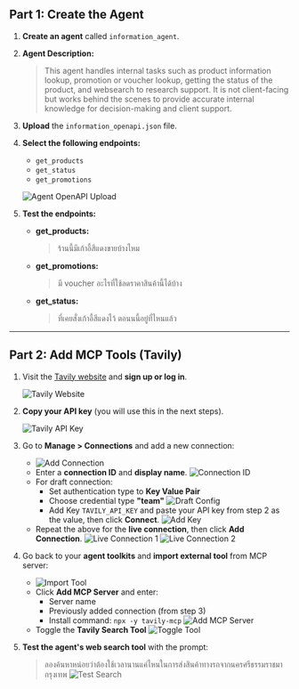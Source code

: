 ## Part 1: Create the Agent

1. **Create an agent** called `information_agent`.
2. **Agent Description:**
	 > This agent handles internal tasks such as product information lookup, promotion or voucher lookup, getting the status of the product, and websearch to research support. It is not client-facing but works behind the scenes to provide accurate internal knowledge for decision-making and client support.
3. **Upload** the `information_openapi.json` file.
4. **Select the following endpoints:**
	 - `get_products`
	 - `get_status`
	 - `get_promotions`

	 ![Agent OpenAPI Upload](images/image.png)

5. **Test the endpoints:**
	 - **get_products:**
		 > ร้านนี้มีเก้าอี้สีแดงขายบ้างไหม
	 - **get_promotions:**
		 > มี voucher อะไรที่ใช้ลดราคาสินค้านี้ได้บ้าง
	 - **get_status:**
		 > ที่เคยสั่งเก้าอี้สีแดงไว้ ตอนนนี้อยู่ที่ไหนแล้ว

---

## Part 2: Add MCP Tools (Tavily)

1. Visit the [Tavily website](https://www.tavily.com/) and **sign up or log in**.
   
	 ![Tavily Website](images/image3.png)

2. **Copy your API key** (you will use this in the next steps).
   
	 ![Tavily API Key](images/image4.png)

3. Go to **Manage > Connections** and add a new connection:
	 - ![Add Connection](images/image6.png)
	 - Enter a **connection ID** and **display name**.
		 ![Connection ID](images/image7.png)
	 - For draft connection:
		 - Set authentication type to **Key Value Pair**
		 - Choose credential type **"team"**
		 ![Draft Config](images/image8.png)
		 - Add Key `TAVILY_API_KEY` and paste your API key from step 2 as the value, then click **Connect**.
		 ![Add Key](images/image9.png)
	 - Repeat the above for the **live connection**, then click **Add Connection**.
		 ![Live Connection 1](images/image10.png)
		 ![Live Connection 2](images/image11.png)

4. Go back to your **agent toolkits** and **import external tool** from MCP server:
	 - ![Import Tool](images/image12.png)
	 - Click **Add MCP Server** and enter:
		 - Server name
		 - Previously added connection (from step 3)
		 - Install command: `npx -y tavily-mcp`
		 ![Add MCP Server](images/image13.png)
	 - Toggle the **Tavily Search Tool**
		 ![Toggle Tool](images/image14.png)

5. **Test the agent's web search tool** with the prompt:
	 > ลองค้นหาหน่อยว่าต้องใช้เวลานานแค่ไหนในการส่งสินค้าทางรถจากนครศรีธรรมราชมากรุงเทพ
	 ![Test Search](images/image15.png)
